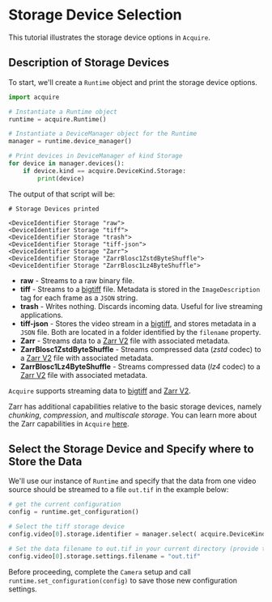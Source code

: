 # Storage Device Selection

This tutorial illustrates the storage device options in `Acquire`.

## Description of Storage Devices

To start, we'll create a `Runtime` object and print the storage device options.

```python
import acquire 

# Instantiate a Runtime object
runtime = acquire.Runtime()

# Instantiate a DeviceManager object for the Runtime
manager = runtime.device_manager()

# Print devices in DeviceManager of kind Storage
for device in manager.devices():
    if device.kind == acquire.DeviceKind.Storage:
        print(device)
```
The output of that script will be:

```
# Storage Devices printed

<DeviceIdentifier Storage "raw">
<DeviceIdentifier Storage "tiff">
<DeviceIdentifier Storage "trash">
<DeviceIdentifier Storage "tiff-json">
<DeviceIdentifier Storage "Zarr">
<DeviceIdentifier Storage "ZarrBlosc1ZstdByteShuffle">
<DeviceIdentifier Storage "ZarrBlosc1Lz4ByteShuffle">
```
- **raw** - Streams to a raw binary file.
- **tiff** - Streams to a [bigtiff](http://bigtiff.org/) file. Metadata is stored in the `ImageDescription` tag for each frame as a `JSON` string.
- **trash** - Writes nothing. Discards incoming data. Useful for live streaming applications.
- **tiff-json** - Stores the video stream in a [bigtiff](http://bigtiff.org/), and stores metadata in a `JSON` file. Both are located in a folder identified by the `filename` property.
- **Zarr** - Streams data to a [Zarr V2](https://zarr.readthedocs.io/en/stable/spec/v2.html) file with associated metadata.
- **ZarrBlosc1ZstdByteShuffle** - Streams compressed data (_zstd_ codec) to a [Zarr V2](https://zarr.readthedocs.io/en/stable/spec/v2.html) file with associated metadata. 
- **ZarrBlosc1Lz4ByteShuffle** - Streams compressed data (_lz4_ codec) to a [Zarr V2](https://zarr.readthedocs.io/en/stable/spec/v2.html) file with associated metadata.

`Acquire` supports streaming data to [bigtiff](http://bigtiff.org/) and [Zarr V2](https://zarr.readthedocs.io/en/stable/spec/v2.html). 

Zarr has additional capabilities relative to the basic storage devices, namely _chunking_, _compression_, and _multiscale storage_. You can learn more about the Zarr capabilities in `Acquire` [here](https://github.com/acquire-project/acquire-driver-zarr).

## Select the Storage Device and Specify where to Store the Data

We'll use our instance of `Runtime` and specify that the data from one video source should be streamed to a file `out.tif` in the example below:

```python
# get the current configuration
config = runtime.get_configuration()

# Select the tiff storage device
config.video[0].storage.identifier = manager.select( acquire.DeviceKind.Storage, "tiff")

# Set the data filename to out.tif in your current directory (provide the whole filetree to save to a different directory)
config.video[0].storage.settings.filename = "out.tif" 
```

Before proceeding, complete the `Camera` setup and call `runtime.set_configuration(config)` to save those new configuration settings.
